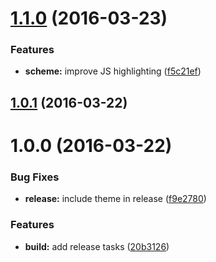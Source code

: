 <a name="1.1.0"></a>
# [1.1.0](https://github.com/paradox41/firewatch-syntax-sublime/compare/v1.0.1...v1.1.0) (2016-03-23)


### Features

* **scheme:** improve JS highlighting ([f5c21ef](https://github.com/paradox41/firewatch-syntax-sublime/commit/f5c21ef))



<a name="1.0.1"></a>
## [1.0.1](/http://github.com-personal/paradox41/firewatch-syntax-sublime/compare/v1.0.0...v1.0.1) (2016-03-22)




<a name="1.0.0"></a>
# 1.0.0 (2016-03-22)


### Bug Fixes

* **release:** include theme in release ([f9e2780](http://github.com-personal/paradox41/firewatch-syntax-sublime/commits/f9e2780))

### Features

* **build:** add release tasks ([20b3126](http://github.com-personal/paradox41/firewatch-syntax-sublime/commits/20b3126))



